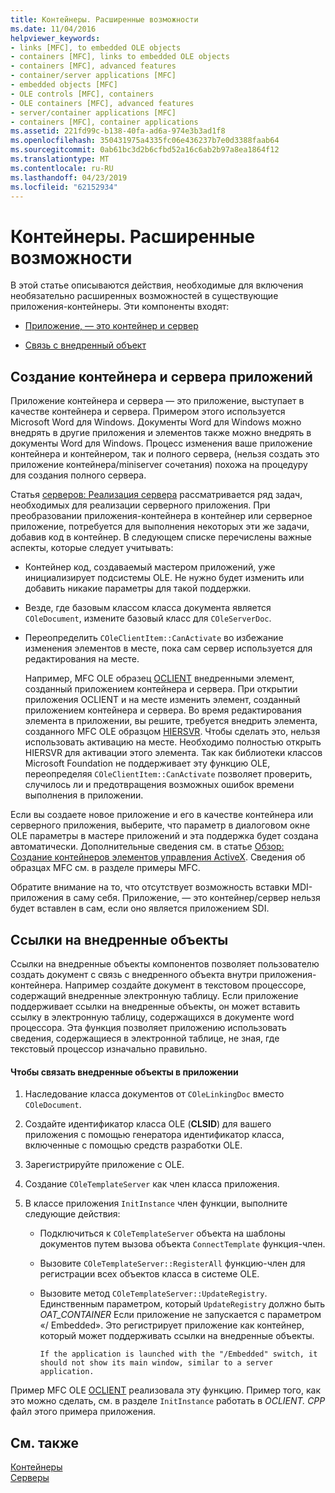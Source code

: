 ```yaml
---
title: Контейнеры. Расширенные возможности
ms.date: 11/04/2016
helpviewer_keywords:
- links [MFC], to embedded OLE objects
- containers [MFC], links to embedded OLE objects
- containers [MFC], advanced features
- container/server applications [MFC]
- embedded objects [MFC]
- OLE controls [MFC], containers
- OLE containers [MFC], advanced features
- server/container applications [MFC]
- containers [MFC], container applications
ms.assetid: 221fd99c-b138-40fa-ad6a-974e3b3ad1f8
ms.openlocfilehash: 350431975a4335fc06e436237b7e0d3388faab64
ms.sourcegitcommit: 0ab61bc3d2b6cfbd52a16c6ab2b97a8ea1864f12
ms.translationtype: MT
ms.contentlocale: ru-RU
ms.lasthandoff: 04/23/2019
ms.locfileid: "62152934"
---
```

# <a name="containers-advanced-features"></a>Контейнеры. Расширенные возможности

В этой статье описываются действия, необходимые для включения необязательно расширенных возможностей в существующие приложения-контейнеры. Эти компоненты входят:

- [Приложение, — это контейнер и сервер](#_core_creating_a_container_server_application)

- [Связь с внедренный объект](#_core_links_to_embedded_objects)

##  <a name="_core_creating_a_container_server_application"></a> Создание контейнера и сервера приложений

Приложение контейнера и сервера — это приложение, выступает в качестве контейнера и сервера. Примером этого используется Microsoft Word для Windows. Документы Word для Windows можно внедрять в другие приложения и элементов также можно внедрять в документы Word для Windows. Процесс изменения ваше приложение контейнера и контейнером, так и полного сервера, (нельзя создать это приложение контейнера/miniserver сочетания) похожа на процедуру для создания полного сервера.

Статья [серверов: Реализация сервера](../mfc/servers-implementing-a-server.md) рассматривается ряд задач, необходимых для реализации серверного приложения. При преобразовании приложения-контейнера в контейнер или серверное приложение, потребуется для выполнения некоторых эти же задачи, добавив код в контейнер. В следующем списке перечислены важные аспекты, которые следует учитывать:

- Контейнер код, создаваемый мастером приложений, уже инициализирует подсистемы OLE. Не нужно будет изменить или добавить никакие параметры для такой поддержки.

- Везде, где базовым классом класса документа является `COleDocument`, измените базовый класс для `COleServerDoc`.

- Переопределить `COleClientItem::CanActivate` во избежание изменения элементов в месте, пока сам сервер используется для редактирования на месте.

   Например, MFC OLE образец [OCLIENT](../overview/visual-cpp-samples.md) внедренными элемент, созданный приложением контейнера и сервера. При открытии приложения OCLIENT и на месте изменить элемент, созданный приложением контейнера и сервера. Во время редактирования элемента в приложении, вы решите, требуется внедрить элемента, созданного MFC OLE образцом [HIERSVR](../overview/visual-cpp-samples.md). Чтобы сделать это, нельзя использовать активацию на месте. Необходимо полностью открыть HIERSVR для активации этого элемента. Так как библиотеки классов Microsoft Foundation не поддерживает эту функцию OLE, переопределяя `COleClientItem::CanActivate` позволяет проверить, случилось ли и предотвращения возможных ошибок времени выполнения в приложении.

Если вы создаете новое приложение и его в качестве контейнера или серверного приложения, выберите, что параметр в диалоговом окне OLE параметры в мастере приложений и эта поддержка будет создана автоматически. Дополнительные сведения см. в статье [Обзор: Создание контейнеров элементов управления ActiveX](../mfc/reference/creating-an-mfc-activex-control-container.md). Сведения об образцах MFC см. в разделе примеры MFC.

Обратите внимание на то, что отсутствует возможность вставки MDI-приложения в саму себя. Приложение, — это контейнер/сервер нельзя будет вставлен в сам, если оно является приложением SDI.

##  <a name="_core_links_to_embedded_objects"></a> Ссылки на внедренные объекты

Ссылки на внедренные объекты компонентов позволяет пользователю создать документ с связь с внедренного объекта внутри приложения-контейнера. Например создайте документ в текстовом процессоре, содержащий внедренные электронную таблицу. Если приложение поддерживает ссылки на внедренные объекты, он может вставить ссылку в электронную таблицу, содержащихся в документе word процессора. Эта функция позволяет приложению использовать сведения, содержащиеся в электронной таблице, не зная, где текстовый процессор изначально правильно.

#### <a name="to-link-to-embedded-objects-in-your-application"></a>Чтобы связать внедренные объекты в приложении

1. Наследование класса документов от `COleLinkingDoc` вместо `COleDocument`.

1. Создайте идентификатор класса OLE (**CLSID**) для вашего приложения с помощью генератора идентификатор класса, включенные с помощью средств разработки OLE.

1. Зарегистрируйте приложение с OLE.

1. Создание `COleTemplateServer` как член класса приложения.

1. В классе приложения `InitInstance` член функции, выполните следующие действия:

   - Подключиться к `COleTemplateServer` объекта на шаблоны документов путем вызова объекта `ConnectTemplate` функция-член.

   - Вызовите `COleTemplateServer::RegisterAll` функцию-член для регистрации всех объектов класса в системе OLE.

   - Вызовите метод `COleTemplateServer::UpdateRegistry`. Единственным параметром, который `UpdateRegistry` должно быть *OAT_CONTAINER* Если приложение не запускается с параметром «/ Embedded». Это регистрирует приложение как контейнер, который может поддерживать ссылки на внедренные объекты.

         If the application is launched with the "/Embedded" switch, it should not show its main window, similar to a server application.

Пример MFC OLE [OCLIENT](../overview/visual-cpp-samples.md) реализовала эту функцию. Пример того, как это можно сделать, см. в разделе `InitInstance` работать в *OCLIENT. CPP* файл этого примера приложения.

## <a name="see-also"></a>См. также

[Контейнеры](../mfc/containers.md)<br/>
[Серверы](../mfc/servers.md)
